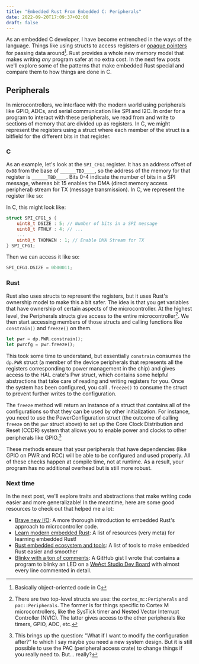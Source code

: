```yaml
---
title: "Embedded Rust From Embedded C: Peripherals"
date: 2022-09-20T17:09:37+02:00
draft: false
---
```


As an embedded C developer, I have become entrenched in the ways of the
language. Things like using structs to access registers or [opaque pointers] for
passing data around[^1]. Rust provides a whole new memory model that makes
writing _any_ program safer at no extra cost. In the next few posts we'll
explore some of the patterns that make embedded Rust special and compare them to
how things are done in C.

[opaque pointers]: https://interrupt.memfault.com/blog/opaque-pointers
[^1]: Basically object-oriented code in C

## Peripherals

In microcontrollers, we interface with the modern world using peripherals like
GPIO, ADCs, and serial communication like SPI and I2C. In order for a program to
interact with these peripherals, we read from and write to sections of memory
that are divided up as registers. In C, we might represent the registers using a
struct where each member of the struct is a bitfield for the different bits in
that register.

### C

As an example, let's look at the `SPI_CFG1` register. It has an address
offset of `0x08` from the base of `______TBD____`, so the address of the memory for
that register is `______TBD____`. Bits 0-4 indicate the number of bits in a SPI
message, whereas bit 15 enables the DMA (direct memory access peripheral) stream
for TX (message transmission). In C, we represent the register like so:

In C, this might look like:

```c
struct SPI_CFG1_s {
    uint8_t DSIZE : 5; // Number of bits in a SPI message
    uint8_t FTHLV : 4; // ...
    ...
    uint8_t TXDMAEN : 1; // Enable DMA Stream for TX
} SPI_CFG1;
```

Then we can access it like so:

```c
SPI_CFG1.DSIZE = 0b00011;
```

### Rust

Rust also uses structs to represent the registers, but it uses Rust's ownership
model to make this a bit safer. The idea is that you get variables that have
ownership of certain aspects of the microcontroller. At the highest level, the
Peripherals structs give access to the entire microcontroller[^2]. We then start
accessing members of those structs and calling functions like `constrain()` and
`freeze()` on them.

[^2]: There are two top-level structs we use: the `cortex_m::Peripherals` and
  `pac::Peripherals`. The former is for things specific to Cortex M
  microcontrollers, like the SysTick timer and Nested Vector Interrupt
  Controller (NVIC). The latter gives access to the other peripherals like
  timers, GPIO, ADC, etc.

```rust
let pwr = dp.PWR.constrain();
let pwrcfg = pwr.freeze();
```

This took some time to understand, but essentially `constrain` consumes the
`dp.PWR` struct (a member of the device peripherals that represents all the
registers corresponding to power management in the chip) and gives access to the
HAL crate's Pwr struct, which contains some helpful abstractions that take care
of reading and writing registers for you. Once the system has been configured,
you call `.freeze()` to consume the struct to prevent further writes to the
configuration.

The `freeze` method will return an instance of a struct that contains all of the
configurations so that they can be used by other initialization. For instance,
you need to use the PowerConfiguration struct (the outcome of calling `freeze`
on the `pwr` struct above) to set up the Core Clock Distribution and Reset
(CCDR) system that allows you to enable power and clocks to other peripherals
like GPIO.[^3]

[^3]: This brings up the question: "What if I want to modify the configuration
  after?" to which I say maybe you need a new system design. But it is still
  possible to use the PAC (peripheral access crate) to change things if you
  really need to. But... really?

These methods ensure that your peripherals that have dependencies (like GPIO on
PWR and RCC) will be able to be configured and used properly. All of these
checks happen at compile time, not at runtime. As a result, your program has no
additional overhead but is still more robust.

### Next time

In the next post, we'll explore traits and abstractions that make writing code
easier and more generalizable! In the meantime, here are some good resources to
check out that helped me a lot:

* [Brave new I/O]: A more thorough introduction to embedded Rust's approach to
  microcontroller code.
* [Learn modern embedded Rust]: A list of resources (very meta) for learning
  embedded Rust!
* [Rust embedded ecosystem and tools]: A list of tools to make embedded Rust
  easier and smoother
* [Blinky with a ton of comments]: A GitHub gist I wrote that contains a program
  to blinky an LED on a [WeAct Studio Dev Board] with almost every line
  commented in detail.

[Brave new I/O]: https://blog.japaric.io/brave-new-io/
[Learn modern embedded Rust]: https://github.com/joaocarvalhoopen/How_to_learn_modern_Rust#embedded-rust
[Rust embedded ecosystem and tools]: https://www.anyleaf.org/blog/rust-embedded-ecosystem-and-tools
[WeAct Studio Dev Board]: https://www.adafruit.com/product/5032
[Blinky with a ton of comments]: https://gist.github.com/jack-greenberg/1ad01de50bb7ce3f76c9a3cbf9f66c97
